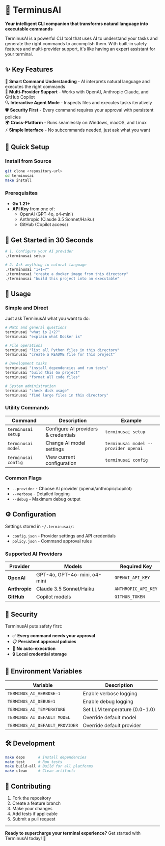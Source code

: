 # 🤖 TerminusAI

**Your intelligent CLI companion that transforms natural language into executable commands**

TerminusAI is a powerful CLI tool that uses AI to understand your tasks and generate the right commands to accomplish them. With built-in safety features and multi-provider support, it's like having an expert assistant for your terminal.

## ✨ Key Features

🧠 **Smart Command Understanding** - AI interprets natural language and executes the right commands  
🔌 **Multi-Provider Support** - Works with OpenAI, Anthropic Claude, and GitHub Copilot  
🔍 **Interactive Agent Mode** - Inspects files and executes tasks iteratively  
🛡️ **Security First** - Every command requires your approval with persistent policies  
🌍 **Cross-Platform** - Runs seamlessly on Windows, macOS, and Linux  
⚡ **Simple Interface** - No subcommands needed, just ask what you want

## 🚀 Quick Setup

### Install from Source
```bash
git clone <repository-url>
cd terminusai
make install
```

### Prerequisites
- **Go 1.21+**
- **API Key** from one of:
  - OpenAI (GPT-4o, o4-mini)
  - Anthropic (Claude 3.5 Sonnet/Haiku)
  - GitHub (Copilot access)

## 🏃 Get Started in 30 Seconds

```bash
# 1. Configure your AI provider
./terminusai setup

# 2. Ask anything in natural language
./terminusai "1+1=?"
./terminusai "create a docker image from this directory"
./terminusai "build this project into an executable"
```

## 📖 Usage

### Simple and Direct

Just ask TerminusAI what you want to do:

```bash
# Math and general questions
terminusai "what is 2+2?"
terminusai "explain what Docker is"

# File operations
terminusai "list all Python files in this directory"
terminusai "create a README file for this project"

# Development tasks
terminusai "install dependencies and run tests"
terminusai "build this Go project"
terminusai "format all code files"

# System administration
terminusai "check disk usage"
terminusai "find large files in this directory"
```

### Utility Commands

| Command | Description | Example |
|---------|-------------|---------|
| `terminusai setup` | Configure AI providers & credentials | `terminusai setup` |
| `terminusai model` | Change AI model settings | `terminusai model --provider openai` |
| `terminusai config` | View current configuration | `terminusai config` |

### Common Flags
- `--provider` - Choose AI provider (openai/anthropic/copilot)
- `--verbose` - Detailed logging
- `--debug` - Maximum debug output

## ⚙️ Configuration

Settings stored in `~/.terminusai/`:
- `config.json` - Provider settings and API credentials
- `policy.json` - Command approval rules

### Supported AI Providers

| Provider | Models | Required Key |
|----------|--------|--------------|
| **OpenAI** | GPT-4o, GPT-4o-mini, o4-mini | `OPENAI_API_KEY` |
| **Anthropic** | Claude 3.5 Sonnet/Haiku | `ANTHROPIC_API_KEY` |
| **GitHub** | Copilot models | `GITHUB_TOKEN` |

## 🔐 Security

TerminusAI puts safety first:
- ✅ **Every command needs your approval**
- 📋 **Persistent approval policies** 
- 🚫 **No auto-execution**
- 🔒 **Local credential storage**

## 🔧 Environment Variables

| Variable | Description |
|----------|-------------|
| `TERMINUS_AI_VERBOSE=1` | Enable verbose logging |
| `TERMINUS_AI_DEBUG=1` | Enable debug logging |
| `TERMINUS_AI_TEMPERATURE` | Set LLM temperature (0.0-1.0) |
| `TERMINUS_AI_DEFAULT_MODEL` | Override default model |
| `TERMINUS_AI_DEFAULT_PROVIDER` | Override default provider |

## 🛠️ Development

```bash
make deps      # Install dependencies
make test      # Run tests  
make build-all # Build for all platforms
make clean     # Clean artifacts
```

## 🤝 Contributing

1. Fork the repository
2. Create a feature branch  
3. Make your changes
4. Add tests if applicable
5. Submit a pull request

---

**Ready to supercharge your terminal experience?** Get started with TerminusAI today! 🚀